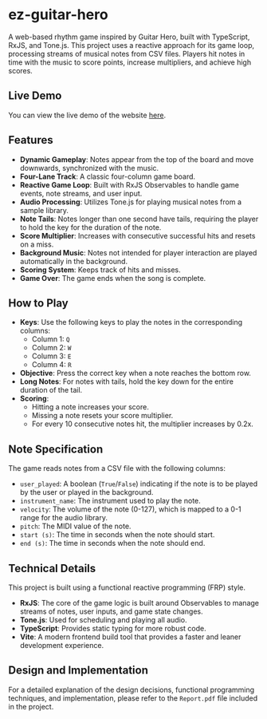 # ez-guitar-hero

A web-based rhythm game inspired by Guitar Hero, built with TypeScript, RxJS, and Tone.js. This project uses a reactive approach for its game loop, processing streams of musical notes from CSV files. Players hit notes in time with the music to score points, increase multipliers, and achieve high scores.

## Live Demo

You can view the live demo of the website [here](https://NECROZMA04.github.io/ez-guitar-hero/index.html).

## Features

- **Dynamic Gameplay**: Notes appear from the top of the board and move downwards, synchronized with the music.
- **Four-Lane Track**: A classic four-column game board.
- **Reactive Game Loop**: Built with RxJS Observables to handle game events, note streams, and user input.
- **Audio Processing**: Utilizes Tone.js for playing musical notes from a sample library.
- **Note Tails**: Notes longer than one second have tails, requiring the player to hold the key for the duration of the note.
- **Score Multiplier**: Increases with consecutive successful hits and resets on a miss.
- **Background Music**: Notes not intended for player interaction are played automatically in the background.
- **Scoring System**: Keeps track of hits and misses.
- **Game Over**: The game ends when the song is complete.

## How to Play

- **Keys**: Use the following keys to play the notes in the corresponding columns:
    - Column 1: `Q`
    - Column 2: `W`
    - Column 3: `E`
    - Column 4: `R`
- **Objective**: Press the correct key when a note reaches the bottom row.
- **Long Notes**: For notes with tails, hold the key down for the entire duration of the tail.
- **Scoring**:
    - Hitting a note increases your score.
    - Missing a note resets your score multiplier.
    - For every 10 consecutive notes hit, the multiplier increases by 0.2x.

## Note Specification

The game reads notes from a CSV file with the following columns:

- `user_played`: A boolean (`True`/`False`) indicating if the note is to be played by the user or played in the background.
- `instrument_name`: The instrument used to play the note.
- `velocity`: The volume of the note (0-127), which is mapped to a 0-1 range for the audio library.
- `pitch`: The MIDI value of the note.
- `start (s)`: The time in seconds when the note should start.
- `end (s)`: The time in seconds when the note should end.

## Technical Details

This project is built using a functional reactive programming (FRP) style.

- **RxJS**: The core of the game logic is built around Observables to manage streams of notes, user inputs, and game state changes.
- **Tone.js**: Used for scheduling and playing all audio.
- **TypeScript**: Provides static typing for more robust code.
- **Vite**: A modern frontend build tool that provides a faster and leaner development experience.

## Design and Implementation

For a detailed explanation of the design decisions, functional programming techniques, and implementation, please refer to the `Report.pdf` file included in the project.
